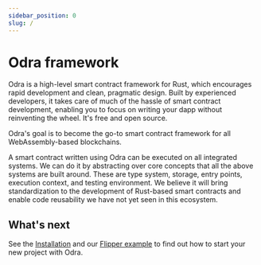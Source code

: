 ```yaml
---
sidebar_position: 0
slug: /
---
```


# Odra framework

Odra is a high-level smart contract framework for Rust, which encourages rapid development and clean,
pragmatic design. Built by experienced developers, it takes care of much of the hassle of smart contract
development, enabling you to focus on writing your dapp without reinventing the wheel. It's free and open
source.

Odra's goal is to become the go-to smart contract framework for all WebAssembly-based blockchains.

A smart contract written using Odra can be executed on all integrated systems. We can do it
by abstracting over core concepts that all the above systems are built around. These are type system,
storage, entry points, execution context, and testing environment. We believe it will bring standardization
to the development of Rust-based smart contracts and enable code reusability we have not yet seen in this
ecosystem.

## What's next

See the [Installation](getting-started/installation.md) and our [Flipper example](getting-started/flipper.md)
to find out how to start your new project with Odra.